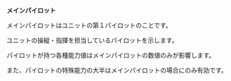 **メインパイロット**

メインパイロットはユニットの第１パイロットのことです。

ユニットの操縦・指揮を担当しているパイロットを示します。

パイロットが持つ各種能力値はメインパイロットの数値のみが影響します。

また、パイロットの特殊能力の大半はメインパイロットの場合にのみ有効です。
